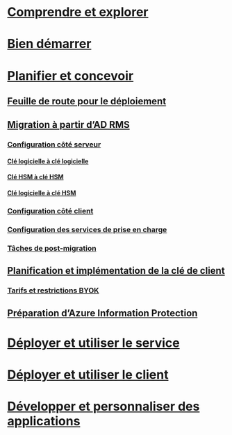 # [Comprendre et explorer](/information-protection/understand-explore/what-is-information-protection)
# [Bien démarrer](/information-protection/get-started/requirements-azure-rms)
# [Planifier et concevoir](deployment-roadmap.md)
## [Feuille de route pour le déploiement](deployment-roadmap.md)
## [Migration à partir d’AD RMS](migrate-from-ad-rms-to-azure-rms.md)
### [Configuration côté serveur](migrate-from-ad-rms-phase1.md)
#### [Clé logicielle à clé logicielle](migrate-softwarekey-to-softwarekey.md)
#### [Clé HSM à clé HSM](migrate-hsmkey-to-hsmkey.md)
#### [Clé logicielle à clé HSM](migrate-softwarekey-to-hsmkey.md)
### [Configuration côté client](migrate-from-ad-rms-phase2.md)
### [Configuration des services de prise en charge](migrate-from-ad-rms-phase3.md)
### [Tâches de post-migration](migrate-from-ad-rms-phase4.md)
## [Planification et implémentation de la clé de client](plan-implement-tenant-key.md)
### [Tarifs et restrictions BYOK](byok-price-restrictions.md)
## [Préparation d’Azure Information Protection](prepare.md)
# [Déployer et utiliser le service](/information-protection/deploy-use/activate-service)
# [Déployer et utiliser le client](/information-protection/rms-client/use-client)
# [Développer et personnaliser des applications](/information-protection/develop/developers-guide)


<!--HONumber=Jan17_HO2-->


